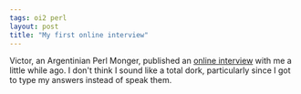 ```yaml
---
tags: oi2 perl
layout: post
title: "My first online interview"
---
```




Victor, an Argentinian Perl Monger, published an <a href="http://www.bit-man.com.ar/en/CaFePMOI">online interview</a> with me a little while ago. I don't think I sound like a total dork, particularly since I got to type my answers instead of speak them. 


